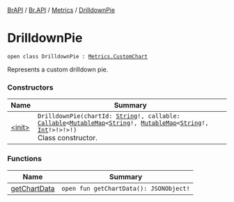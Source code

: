 [BrAPI](../../../index.md) / [Br.API](../../index.md) / [Metrics](../index.md) / [DrilldownPie](./index.md)

# DrilldownPie

`open class DrilldownPie : `[`Metrics.CustomChart`](../-custom-chart/index.md)

Represents a custom drilldown pie.

### Constructors

| Name | Summary |
|---|---|
| [&lt;init&gt;](-init-.md) | `DrilldownPie(chartId: `[`String`](https://kotlinlang.org/api/latest/jvm/stdlib/kotlin/-string/index.html)`!, callable: `[`Callable`](https://docs.oracle.com/javase/8/docs/api/java/util/concurrent/Callable.html)`<`[`MutableMap`](https://kotlinlang.org/api/latest/jvm/stdlib/kotlin.collections/-mutable-map/index.html)`<`[`String`](https://kotlinlang.org/api/latest/jvm/stdlib/kotlin/-string/index.html)`!, `[`MutableMap`](https://kotlinlang.org/api/latest/jvm/stdlib/kotlin.collections/-mutable-map/index.html)`<`[`String`](https://kotlinlang.org/api/latest/jvm/stdlib/kotlin/-string/index.html)`!, `[`Int`](https://kotlinlang.org/api/latest/jvm/stdlib/kotlin/-int/index.html)`!>!>!>!)`<br>Class constructor. |

### Functions

| Name | Summary |
|---|---|
| [getChartData](get-chart-data.md) | `open fun getChartData(): JSONObject!` |
